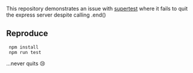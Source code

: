This repository demonstrates an issue with [supertest](https://github.com/visionmedia/supertest/) where it fails to quit the express server despite calling .end() 

## Reproduce
```
 npm install
 npm run test
```
...never quits 😢
